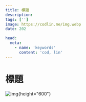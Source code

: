 ```yaml
---
title: 標題
description: 
tags: ['']
image: https://codlin.me/img.webp
date: 202

head:
  meta:
    - name: 'keywords'
      content: 'cod, lin'
---
```


# 標題

![img](/img.webp){height="600"}
